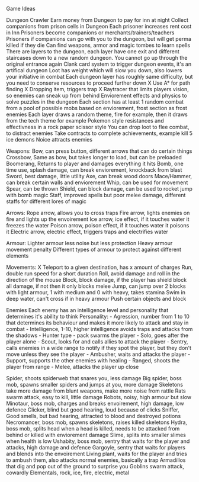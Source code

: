 Game Ideas

Dungeon Crawler
Earn money from Dungeon to pay for inn at night
Collect companions from prison cells in Dungeon
Each prisoner increases rent cost in Inn
Prisoners become companions or merchants/trainers/teachers
Prisoners if companions can go with you to the dungeon, but will get perma killed if they die
Can find weapons, armor and magic tombes to learn spells
There are layers to the dungeon, each layer have one exit and different staircases down to a new random dungeon. You cannot go up through the original entrance again
Clank card system to trigger dungeon events, it's an artifical dungeon
Loot has weight which will slow you down, also lowers your initiative in combat
Each dungeon layer has roughly same difficulty, but you need to conserve resources to proceed further down
X Use A* for path finding
X Dropping item, triggers trap
X Raytracer that limits players vision, so enemies can sneak up from behind
Enviorement effects and physics to solve puzzles in the dungeon
Each section has at least 1 random combat from a pool of possible mobs based on enviorement, frost section as frost enemies
Each layer draws a random theme, fire for example, then it draws from the tech theme for example
Pokemon style resistances and effectivness in a rock paper scissor style
You can drop loot to flee combat, to distract enemies
Take contracts to complete achievements, example kill 5 ice demons
Noice attracts enemies

Weapons:
Bow, can press button, different arrows that can do certain things
Crossbow, Same as bow, but takes longer to load, but can be preloaded
Boomerang, Returns to player and damages everything it hits
Bomb, one time use, splash damage, can break enviorement, knockback from blast
Sword, best damage, little utility
Axe, can break wood doors
Mace/Hammer, can break certain walls and enviorement
Whip, can be used for movement
Spear, can be thrown
Shield, can block damage, can be used to rocket jump with bomb
magic Staff, improved spells but poor melee damage, different staffs for different lores of magic

Arrows:
Rope arrow, allows you to cross traps
Fire arrow, lights enemies on fire and lights up the envoirement
Ice arrow, ice effect, if it touches water it freezes the water
Poison arrow, poison effect, if it touches water it poisons it
Electric arrow, electric effect, triggers traps and electrifies water

Armour:
Lighter armour less noise but less protection
Heavy armour movement penalty
Different types of armour to protect against different elements

Movements:
X Teleport to a given destination, has x amount of charges
Run, double run speed for a short duration
Roll, avoid damage and roll in the direction of the mouse
Block, block damage, if the player has shield block all damage, if not then it only blocks melee
Jump, can jump over 2 blocks with light armour, 1 with medium and 0 with heavy, takes stamina
Swim in deep water, can't cross if in heavy armour
Push certain objects and block


Enemies
Each enemy has an intelligence level and personality that determines it's ability to think
    Personality:
        - Agression, number from 1 to 10 that determines its behaviour and makes it more likely to attack and stay in combat
        - Intelligence, 1-10, higher intelligence avoids traps and attacks from the shadows
        - Hunter type
            - pack swarms the player
            - Solo, goes after the player alone
            - Scout, looks for and calls allies to attack the player
            - Sentry, calls enemies in a wide range to notify if they spot the player, but they don't move unless they see the player
            - Ambusher, waits and attacks the player
            - Support, supports the other enemies with healing
            - Ranged, shoots the player from range 
            - Melee, attacks the player up close

Spider, shoots spiderweb that snares you, less damage
Big spider, boss mob, spawns smaller spiders and jumps at you, more damage
Skeletons take more damage from blunt weapons, make more noise from rattle
Rats swarm attack, easy to kill, little damage
Robots, noisy, high armour but slow
Minotaur, boss mob, charges and breaks envoirement, high damage, low defence
Clicker, blind but good hearing, loud because of clicks
Sniffer, Good smells, but bad hearing, attracted to blood and destroyed potions
Necromancer, boss mob, spawns skeletons, raises killed skeletons
Hydra, boss mob, splits head when a head is killed, needs to be attacked from behind or killed with enviorement damage
Slime, splits into smaller slimes when health is low
Ushabity, boss mob, sentry that waits for the player and attacks, high damage and defence
Gargoyle, sentry that waits for players and blends into the envoirement
Living plant, waits for the player and tries to ambush them, also attacks normal enemies, basically a trap
Armadillos that dig and pop out of the ground to surprise you
Goblins swarm attack, cowardly
Elementals, rock, ice, fire, electric, metal



